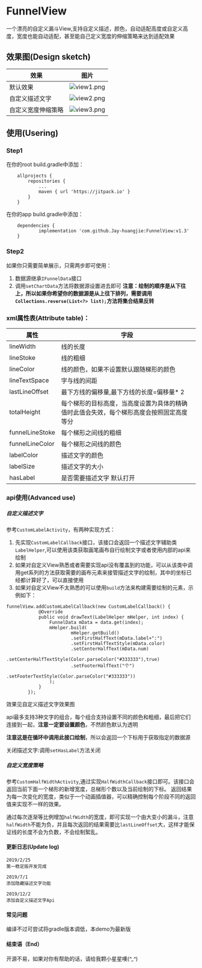 # FunnelView
一个漂亮的自定义漏斗View,支持自定义描述，颜色，自动适配高度或自定义高度，宽度也能自动适配，甚至能自己定义宽度的伸缩策略来达到适配效果

## 效果图(Design sketch)
|效果|图片|
|---|---|
|默认效果|![view1.png](https://upload-images.jianshu.io/upload_images/3468978-921867ae19dd3bcf.png?imageMogr2/auto-orient/strip%7CimageView2/2/w/720)|
|自定义描述文字|![view2.png](https://upload-images.jianshu.io/upload_images/3468978-0517933d5ead4902.png?imageMogr2/auto-orient/strip%7CimageView2/2/w/720)|
|自定义宽度伸缩策略|![view3.png](https://upload-images.jianshu.io/upload_images/3468978-50289a6c88903663.png?imageMogr2/auto-orient/strip%7CimageView2/2/w/720)|

## 使用(Usering)
### Step1
在你的root build.gradle中添加：
````
	allprojects {
		repositories {
			...
			maven { url 'https://jitpack.io' }
		}
	}
````
在你的app build.gradle中添加：
````
	dependencies {
	        implementation 'com.github.Jay-huangjie:FunnelView:v1.3'
	}
````
### Step2
如果你只需要简单展示，只需两步即可使用：
1. 数据源继承`IFunnelData`接口
2. 调用`setChartData`方法将数据源设置进去即可
**注意：绘制的顺序是从下往上，所以如果你希望你的数据源是从上往下排列，需要调用`Collections.reverse(List<?> list);`方法将集合结果反转**

### xml属性表(Attribute table)：
|属性|字段|
|---|---|
|lineWidth|线的长度|
|lineStoke|线的粗细|
|lineColor|线的颜色，如果不设置默认跟随梯形的颜色|
|lineTextSpace|字与线的间距|
|lastLineOffset|最下方线的偏移量,最下方线的长度=偏移量* 2|
|totalHeight|每个梯形的目标高度，当高度设置为具体的精确值时此值会失效，每个梯形高度会按照固定高度等分|
|funnelLineStoke|每个梯形之间线的粗细|
|funnelLineColor|每个梯形之间线的颜色|
|labelColor|描述文字的颜色|
|labelSize|描述文字的大小|
|hasLabel|是否需要描述文字 默认打开|


### api使用(Advanced use)
##### 自定义描述文字
参考`CustomLabelActivity`，有两种实现方式：
1. 先实现`CustomLabelCallback`接口，该接口会返回一个描述文字辅助类`LabelHelper`,可以使用该类获取画笔画布自行绘制文字或者使用内部的api来绘制
2. 如果对自定义View熟悉或者需要实现api没有覆盖到的功能，可以从该类中调用get系列的方法获取需要的画布元素来接管描述文字的绘制，其中的坐标已经都计算好了，可以直接使用
3. 如果对自定义View不太熟悉的可以使用`build`方法来构建需要绘制的元素，示例如下：
````
funnelView.addCustomLabelCallback(new CustomLabelCallback() {
            @Override
            public void drawText(LabelHelper mHelper, int index) {
                FunnelData mData = data.get(index);
                mHelper.build(
                        mHelper.getBuild()
                        .setFirstHalfText(mData.label+":")
                        .setFirstHalfTextStyle(mData.color)
                        .setCenterHalfText(mData.num)
                        .setCenterHalfTextStyle(Color.parseColor("#333333"),true)
                        .setFooterHalfText("个")
                        .setFooterTextStyle(Color.parseColor("#333333"))
                );
            }
        });
````
效果见自定义描述文字效果图

api最多支持3种文字的组合，每个组合支持设置不同的颜色和粗细，最后把它们连接到一起，**注意一定要设置颜色**，不然颜色默认为透明

**注意这是在循环中调用此接口绘制**，所以会返回一个下标用于获取指定的数据源

关闭描述文字:调用`setHasLabel`方法关闭

##### 自定义宽度策略
参考`CustomHalfWidthActivity`,通过实现`HalfWidthCallback`接口即可。该接口会返回当前下面一个梯形的新增宽度，总梯形个数以及当前绘制的下标。
返回结果为每一次变化的宽度，类似于一个动画插值器，可以精确控制每个阶段不同的返回值来实现不一样的效果。

通过每次逐渐等比例增加`halfWidth`的宽度，即可实现一个由大变小的漏斗，注意`halfWidth`不能为负，并且每次返回的结果需要比`lastLineOffset`大，这样才能保证线的长度不会为负数，不会绘制絮乱。

#### 更新日志(Update log)
````
2019/2/25
第一稳定版开发完成

2019/7/1
添加隐藏描述文字功能

2019/12/2
添加自定义描述文字Api
````

#### 常见问题
编译不过可尝试将gradle版本调低，本demo为最新版

#### 结束语（End）
开源不易，如果对你有帮助的话，请给我颗小星星噢(*^_^*)
